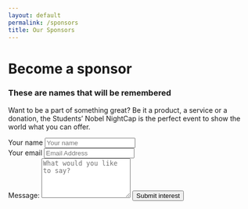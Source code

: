 ```yaml
---
layout: default
permalink: /sponsors
title: Our Sponsors
---
```

<div class="sponsor-bg">
	<div class="container">
		<div class="text-block">
			<div class="header-block">
				<h1>
					Become a sponsor
				</h1>
				<h3>
					These are names that will be remembered
				</h3>
			</div>
			<p>
				Want to be a part of something great? Be it a product, a service or a donation, the Students’ Nobel NightCap is the perfect event to show the world what  you can offer. 
			</p>
		</div>	
	</div>
	<div class="sponsor-form">
		<div class="container">
			<div class="text-block">
				<form action="https://formspree.io/karin.herzog@snnc.se" method="POST">
		  	<div class="form-block">
		  		<div class="input-block">
		  			<label for="name">Your name</label>
		      <input type="text" name="name" placeholder="Your name">
		  		</div>
		  		<div class="input-block">
		  			<label for="email">Your email</label>
		  			<input type="email" name="email" placeholder="Email Address">
		  		</div>
		  		<div class="input-block">
		  			<label for="content">Message:</label>
		  			<textarea type="text" value="message" name="content" rows="5" placeholder="What would you like to say?"></textarea>
			    	<button type="submit">Submit interest</button>	
		  		</div>			    
		  	</div>
		  </form>
			</div>
		</div>
		</div>
</div>